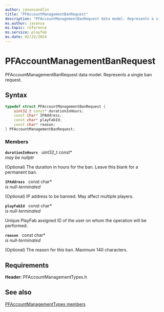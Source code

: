 ```yaml
---
author: jasonsandlin
title: "PFAccountManagementBanRequest"
description: "PFAccountManagementBanRequest data model. Represents a single ban request."
ms.author: jasonsa
ms.topic: reference
ms.service: playfab
ms.date: 02/22/2024
---
```


# PFAccountManagementBanRequest  

PFAccountManagementBanRequest data model. Represents a single ban request.  

## Syntax  
  
```cpp
typedef struct PFAccountManagementBanRequest {  
    uint32_t const* durationInHours;  
    const char* IPAddress;  
    const char* playFabId;  
    const char* reason;  
} PFAccountManagementBanRequest;  
```
  
### Members  
  
**`durationInHours`** &nbsp; uint32_t const*  
*may be nullptr*  
  
(Optional) The duration in hours for the ban. Leave this blank for a permanent ban.
  
**`IPAddress`** &nbsp; const char*  
*is null-terminated*  
  
(Optional) IP address to be banned. May affect multiple players.
  
**`playFabId`** &nbsp; const char*  
*is null-terminated*  
  
Unique PlayFab assigned ID of the user on whom the operation will be performed.
  
**`reason`** &nbsp; const char*  
*is null-terminated*  
  
(Optional) The reason for this ban. Maximum 140 characters.
  
  
## Requirements  
  
**Header:** PFAccountManagementTypes.h
  
## See also  
[PFAccountManagementTypes members](../pfaccountmanagementtypes_members.md)  

  
  
